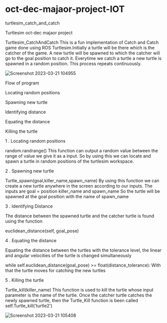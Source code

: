 # oct-dec-majaor-project-IOT
turtlesim_catch_and_catch

Turtlesim
oct-dec majaor project

Turtlesim_CatchAndCatch This is a fun implementation of Catch and Catch game done using ROS Turtlesim.Initially a turtle will be there which is the catcher of the game. A new turtle will be spawned to which the catcher will go to the goal position to catch it. Everytime we catch a turtle a new turtle is spawned in a random position. This process repeats continuously.

![Screenshot 2023-03-21 104955](https://user-images.githubusercontent.com/128008165/226536533-c90629d1-1895-48d7-83ba-666c5d88039a.png)


Flow of program

Locating random positions

Spawning new turtle

Identifying distance

Equating the distance

Killing the turtle

1 . Locating random positions

random.randrange() This function can output a random value between the range of value we give it as a input. So by using this we can locate and spawn a turtle in random positions of the turtlesim workspace.

2 . Spawning new turtle

Turtle_spawn(goal,killer_name,spawn_name) By using this function we can create a new turtle anywhere in the screen according to our inputs. The inputs are goal = position killer_name and spawn_name So the turtle will be spawned at the goal position with the name of spawn_name

3 . Identifying Distance

The distance between the spawned turtle and the catcher turtle is found using the function

euclidean_distance(self, goal_pose)

4 . Equating the distance

Equating the distance between the turtles with the tolerance level, the linear and angular velocities of the turtle is changed simultaneously

while self.euclidean_distance(goal_pose) >= float(distance_tolerance): With that the turtle moves for catching the new turtles

5 . Killing the turtle

Turtle_kill(killer_name) This function is used to kill the turtle whose input parameter is the name of the turtle. Once the catcher turtle catches the newly spawned turtle, then the Turtle_Kill function is been called self.Turtle_kill('turtle2')


![Screenshot 2023-03-21 105408](https://user-images.githubusercontent.com/128008165/226536600-9f482432-e51e-4148-9555-35f63026a126.png)
